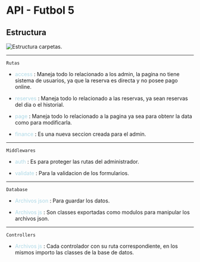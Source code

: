# API - Futbol 5

## Estructura

![Estructura carpetas.](https://api-futbol5.herokuapp.com/images/Estructura_carpetas.png)

---

    Rutas
- <span style="color: lightblue">access</span> :
Maneja todo lo relacionado a los admin, la pagina no tiene sistema de usuarios, ya que la reserva es directa y no posee pago online.

- <span style="color: lightblue">reserves</span> :
Maneja todo lo relacionado a las reservas, ya sean reservas del dia o el historial.

- <span style="color: lightblue">page</span> :
Maneja todo lo relacionado a la pagina ya sea para obtenr la data como para modificarla.

- <span style="color: lightblue">finance</span> :
Es una nueva seccion creada para el admin.

---
    Middlewares

- <span style="color: lightblue">auth</span> :
Es para proteger las rutas del administrador.

- <span style="color: lightblue">validate</span> :
Para la validacion de los formularios.
---
    Database

- <span style="color: lightblue">Archivos json</span> :
Para guardar los datos.

- <span style="color: lightblue">Archivos js</span> :
Son classes exportadas como modulos para manipular los archivos json.

---
    Controllers

- <span style="color: lightblue">Archivos js</span> :
Cada controlador con su ruta correspondiente, en los mismos importo las classes de la base de datos.